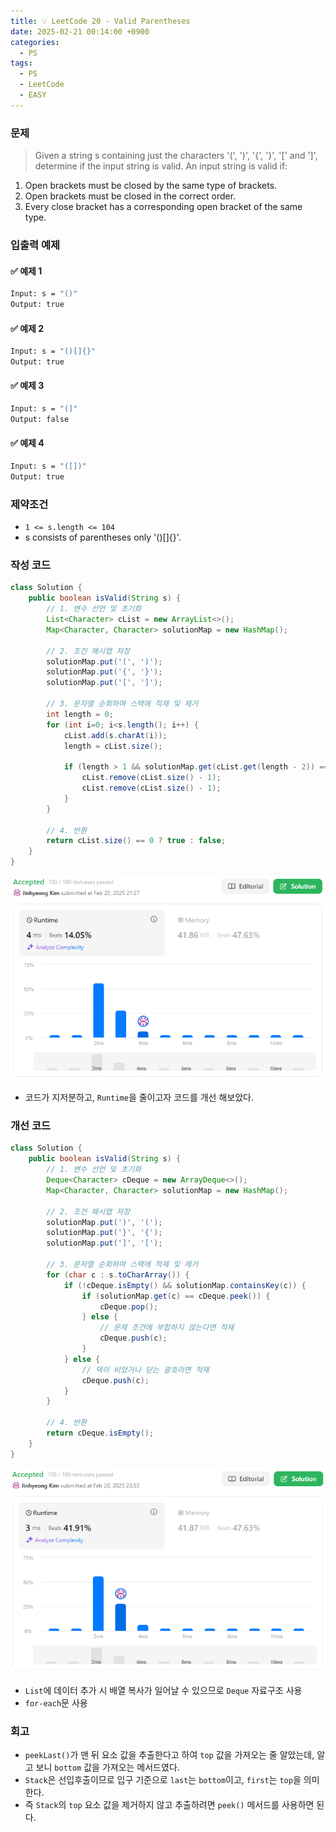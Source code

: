 ```yaml
---
title: 💡 LeetCode 20 - Valid Parentheses
date: 2025-02-21 00:14:00 +0900
categories:
  - PS
tags:
  - PS
  - LeetCode
  - EASY
---
```


### 문제
> Given a string s containing just the characters '(', ')', '{', '}', '[' and ']', determine if the input string is valid.
> An input string is valid if:  
1. Open brackets must be closed by the same type of brackets.  
2. Open brackets must be closed in the correct order.   
3. Every close bracket has a corresponding open bracket of the same type.


### 입출력 예제
#### ✅ 예제 1
```bash
Input: s = "()" 
Output: true
```

#### ✅ 예제 2
```bash
Input: s = "()[]{}"
Output: true
```

#### ✅ 예제 3
```bash
Input: s = "(]" 
Output: false
```

#### ✅ 예제 4
```bash
Input: s = "([])"
Output: true
```


### 제약조건
- `1 <= s.length <= 104`
- s consists of parentheses only '()[]{}'.


### 작성 코드
```java
class Solution {
	public boolean isValid(String s) {
		// 1. 변수 선언 및 초기화
		List<Character> cList = new ArrayList<>();
		Map<Character, Character> solutionMap = new HashMap();
		
		// 2. 조건 해시맵 저장
		solutionMap.put('(', ')');
		solutionMap.put('{', '}');
		solutionMap.put('[', ']');
		
		// 3. 문자열 순회하며 스택에 적재 및 제거 
		int length = 0;
		for (int i=0; i<s.length(); i++) {
			cList.add(s.charAt(i));
			length = cList.size();
			
			if (length > 1 && solutionMap.get(cList.get(length - 2)) == cList.get(length - 1)) {
				cList.remove(cList.size() - 1);
				cList.remove(cList.size() - 1);
			}
		}
		
		// 4. 반환
		return cList.size() == 0 ? true : false;
	}
}
```
![](/assets/image/Pasted%20image%2020250528002030.png)
- 코드가 지저분하고, `Runtime`을 줄이고자 코드를 개선 해보았다.


### 개선 코드
```java
class Solution {
	public boolean isValid(String s) {
		// 1. 변수 선언 및 초기화
		Deque<Character> cDeque = new ArrayDeque<>();
		Map<Character, Character> solutionMap = new HashMap();
		
		// 2. 조건 해시맵 저장
		solutionMap.put(')', '(');
		solutionMap.put('}', '{');
		solutionMap.put(']', '[');
		
		// 3. 문자열 순회하며 스택에 적재 및 제거 
		for (char c : s.toCharArray()) {
			if (!cDeque.isEmpty() && solutionMap.containsKey(c)) {
				if (solutionMap.get(c) == cDeque.peek()) {
					cDeque.pop();
				} else {
					// 문제 조건에 부합하지 않는다면 적재
					cDeque.push(c);
				}
			} else {
				// 덱이 비었거나 닫는 괄호라면 적재
				cDeque.push(c);
			}
		}
		
		// 4. 반환
		return cDeque.isEmpty();
	}
}
```
![](/assets/image/Pasted%20image%2020250528002155.png)
- `List`에 데이터 추가 시 배열 복사가 일어날 수 있으므로 `Deque` 자료구조 사용
- `for-each`문 사용


### 회고
- `peekLast()`가 맨 뒤 요소 값을 추출한다고 하여 `top` 값을 가져오는 줄 알았는데,  알고 보니 `bottom` 값을 가져오는 메서드였다.  
- `Stack`은 선입후출이므로 입구 기준으로 `last`는 `bottom`이고, `first`는 `top`을 의미한다. 
- 즉 `Stack`의 `top` 요소 값을 제거하지 않고 추출하려면 `peek()` 메서드를 사용하면 된다. 